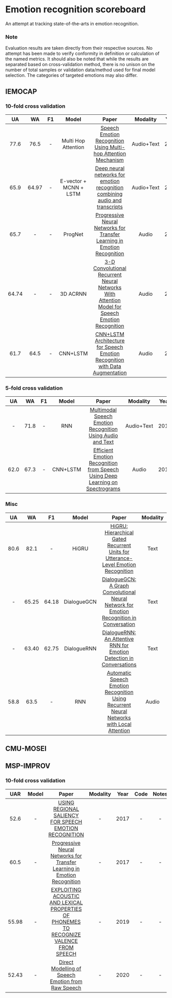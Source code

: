 # Emotion recognition scoreboard
An attempt at tracking state-of-the-arts in emotion recognition. 

### Note
Evaluation results are taken directly from their respective sources.
No attempt has been made to verify conformity in definition or calculation of the named metrics. 
It should also be noted that while the results are separated based on cross-validation method, there is no unison on the number of total samples or validation data/method used for final model selection.
The categories of targeted emotions may also differ. 

## IEMOCAP
### 10-fold cross validation
| UA | WA | F1 | Model | Paper | Modality | Year | Code |  Notes   |
| :-: | :-: | :-: | :-:  | :-: | :-:  | :-:  | :-:  | :-: |
| 77.6 | 76.5 | - | Multi Hop Attention | [Speech Emotion Recognition Using Multi-hop Attention Mechanism](https://ieeexplore.ieee.org/abstract/document/8683483) | Audio+Text | 2019 | - | - |
| 65.9 | 64.97 | - | E-vector + MCNN + LSTM | [Deep neural networks for emotion recognition combining audio and transcripts](https://arxiv.org/pdf/1911.00432.pdf) | Audio+Text | 2019 | - | - |
| 65.7 | - | - | ProgNet | [Progressive Neural Networks for Transfer Learning in Emotion Recognition](https://arxiv.org/pdf/1706.03256.pdf) | Audio | 2017 | - | - |
| 64.74 | - | - | 3D ACRNN | [3-D Convolutional Recurrent Neural Networks With Attention Model for Speech Emotion Recognition](https://ieeexplore.ieee.org/document/8421023) | Audio | 2018 | [GitHub](https://github.com/xuanjihe/speech-emotion-recognition) | - |
| 61.7 | 64.5 | - | CNN+LSTM | [CNN+LSTM Architecture for Speech Emotion Recognition with Data Augmentation](https://arxiv.org/pdf/1802.05630v2.pdf) | Audio | 2019 | - | - |

### 5-fold cross validation
| UA | WA | F1 | Model | Paper | Modality | Year | Code |  Notes   |
| :-: | :-: | :-: | :-:  | :-: | :-:  | :-:  | :-:  | :-: |
|  - |  71.8 | - | RNN | [Multimodal Speech Emotion Recognition Using Audio and Text](https://ieeexplore.ieee.org/stamp/stamp.jsp?arnumber=8639583) | Audio+Text | 2018 | [GitHub](https://github.com/david-yoon/multimodal-speech-emotion) | - |
|   62.0 |  67.3 | - | CNN+LSTM | [Efficient Emotion Recognition from Speech Using Deep Learning on Spectrograms](https://www.isca-speech.org/archive/Interspeech_2017/pdfs/0200.PDF) | Audio | 2017 | - | - |

### Misc
| UA | WA | F1 | Model | Paper | Modality | Year | Code |  Notes   |
| :-: | :-: | :-: | :-:  | :-: | :-:  | :-:  | :-:  | :-: |
|   80.6 |  82.1 | - | HiGRU | [HiGRU: Hierarchical Gated Recurrent Units for Utterance-Level Emotion Recognition](https://www.aclweb.org/anthology/N19-1037.pdf) | Text | 2019 | [GitHub](https://github.com/wxjiao/HiGRUs) | - |
|   - |  65.25 | 64.18 | DialogueGCN | [DialogueGCN: A Graph Convolutional Neural Network for Emotion Recognition in Conversation](https://arxiv.org/pdf/1908.11540.pdf) | Text | 2019 | [GitHub](https://github.com/SenticNet/conv-emotion) | - |
|   - |  63.40 | 62.75 | DialogueRNN | [DialogueRNN: An Attentive RNN for Emotion Detection in Conversations](https://www.aaai.org/ojs/index.php/AAAI/article/view/4657/4535) | Text | 2019 | [GitHub](https://github.com/SenticNet/conv-emotion/tree/master/DialogueRNN) | - |
|   58.8 |  63.5 | - | RNN | [Automatic Speech Emotion Recognition Using Recurrent Neural Networks with Local Attention](https://ieeexplore.ieee.org/stamp/stamp.jsp?tp=&arnumber=7952552) | Audio | 2017 | - | - |


## CMU-MOSEI

## MSP-IMPROV
### 10-fold cross validation
| UAR | Model | Paper | Modality | Year | Code |  Notes   |
| :-: | :-: | :-: | :-:  | :-: | :-:  | :-:  | 
| 52.6  | - | [USING REGIONAL SALIENCY FOR SPEECH EMOTION RECOGNITION](https://ieeexplore.ieee.org/abstract/document/7952655) | - | 2017 | - | - |
| 60.5  | - | [Progressive Neural Networks for Transfer Learning in Emotion Recognition](https://arxiv.org/pdf/1706.03256.pdf) | - | 2017 | - | - |
| 55.98 | - | [EXPLOITING ACOUSTIC AND LEXICAL PROPERTIES OF PHONEMES TO RECOGNIZE VALENCE FROM SPEECH ](https://ieeexplore.ieee.org/abstract/document/8683190) | - | 2019 | - | - |
| 52.43 | - | [Direct Modelling of Speech Emotion from Raw Speech](https://arxiv.org/pdf/1904.03833.pdf) | - | 2020 | - | - |


